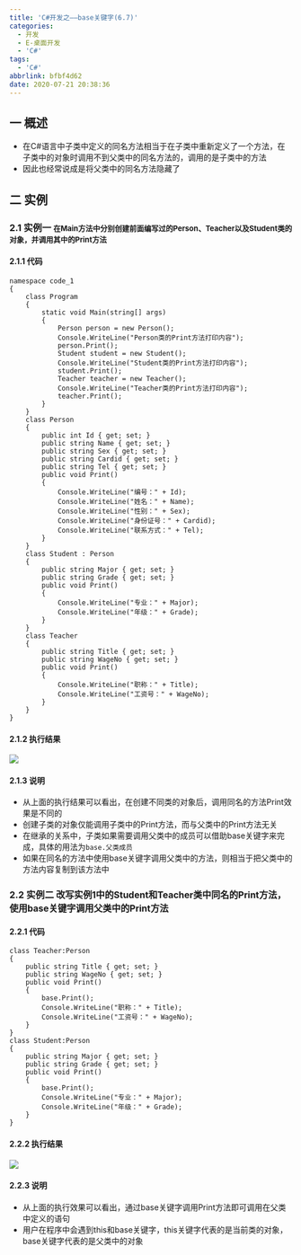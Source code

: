 ```yaml
---
title: 'C#开发之——base关键字(6.7)'
categories:
  - 开发
  - E-桌面开发
  - 'C#'
tags:
  - 'C#'
abbrlink: bfbf4d62
date: 2020-07-21 20:38:36
---
```

## 一 概述

* 在C#语言中子类中定义的同名方法相当于在子类中重新定义了一个方法，在子类中的对象时调用不到父类中的同名方法的，调用的是子类中的方法
* 因此也经常说成是将父类中的同名方法隐藏了

<!--more-->

## 二 实例

### 2.1 实例一 <font size=2>在Main方法中分别创建前面编写过的Person、Teacher以及Student类的对象，并调用其中的Print方法</font>

#### 2.1.1 代码

```
namespace code_1
{
    class Program
    {
        static void Main(string[] args)
        {
            Person person = new Person();
            Console.WriteLine("Person类的Print方法打印内容");
            person.Print();
            Student student = new Student();
            Console.WriteLine("Student类的Print方法打印内容");
            student.Print();
            Teacher teacher = new Teacher();
            Console.WriteLine("Teacher类的Print方法打印内容");
            teacher.Print();
        }
    }
    class Person
    {
        public int Id { get; set; }
        public string Name { get; set; }
        public string Sex { get; set; }
        public string Cardid { get; set; }
        public string Tel { get; set; }
        public void Print()
        {
            Console.WriteLine("编号：" + Id);
            Console.WriteLine("姓名：" + Name);
            Console.WriteLine("性别：" + Sex);
            Console.WriteLine("身份证号：" + Cardid);
            Console.WriteLine("联系方式：" + Tel);
        }
    }
    class Student : Person
    {
        public string Major { get; set; }
        public string Grade { get; set; }
        public void Print()
        {
            Console.WriteLine("专业：" + Major);
            Console.WriteLine("年级：" + Grade);
        }
    }
    class Teacher
    {
        public string Title { get; set; }
        public string WageNo { get; set; }
        public void Print()
        {
            Console.WriteLine("职称：" + Title);
            Console.WriteLine("工资号：" + WageNo);
        }
    }
}
```

#### 2.1.2 执行结果
![][1]

#### 2.1.3 说明

* 从上面的执行结果可以看出，在创建不同类的对象后，调用同名的方法Print效果是不同的
* 创建子类的对象仅能调用子类中的Print方法，而与父类中的Print方法无关
* 在继承的关系中，子类如果需要调用父类中的成员可以借助base关键字来完成，具体的用法为`base.父类成员`
* 如果在同名的方法中使用base关键字调用父类中的方法，则相当于把父类中的方法内容复制到该方法中

### 2.2 实例二 <font size=3>改写实例1中的Student和Teacher类中同名的Print方法，使用base关键字调用父类中的Print方法</font>

#### 2.2.1 代码

```
class Teacher:Person
{
    public string Title { get; set; }
    public string WageNo { get; set; }
    public void Print()
    {
        base.Print();
        Console.WriteLine("职称：" + Title);
        Console.WriteLine("工资号：" + WageNo);
    }
}
class Student:Person
{
    public string Major { get; set; }
    public string Grade { get; set; }
    public void Print()
    {
        base.Print();
        Console.WriteLine("专业：" + Major);
        Console.WriteLine("年级：" + Grade);
    }
}
```
#### 2.2.2 执行结果
![][2]

#### 2.2.3 说明

* 从上面的执行效果可以看出，通过base关键字调用Print方法即可调用在父类中定义的语句
* 用户在程序中会遇到this和base关键字，this关键字代表的是当前类的对象，base关键字代表的是父类中的对象



[1]:https://cdn.jsdelivr.net/gh/PGzxc/CDN/blog-image/csharp-class-base-print.png
[2]:https://cdn.jsdelivr.net/gh/PGzxc/CDN/blog-image/csharp-base-apply.png